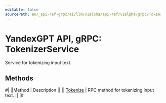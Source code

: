 ```yaml
---
editable: false
sourcePath: en/_api-ref-grpc/ai/llm/v1alpha/api-ref/v1alpha/grpc/Tokenizer/index.md
---
```


# YandexGPT API, gRPC: TokenizerService

Service for tokenizing input text.

## Methods

#|
||Method | Description ||
|| [Tokenize](tokenize.md) | RPC method for tokenizing input text. ||
|#